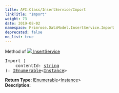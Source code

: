 ```yaml
---
title: API:Class/InsertService/Import
linkTitle: "Import"
weight: 73
date: 2019-08-02
namespace: Primrose.DataModel.InsertService.Import
deprecated: false
no_list: true
---
```

Method of <a href="/docs/api-reference/Class/InsertService"><img src="/icons/silk/package.png"/>&nbsp;InsertService</a>
<pre class="method-declaration">
Import (
    contentId: <a class="type" href="/docs/api-reference/System/string">string</a>
): <a class="type" href="/docs/api-reference/System/IEnumerable">IEnumerable</a><<a class="type" href="/docs/api-reference/Class/Instance">Instance</a>></pre>
<b>Return Type: </b>
<a class="type" href="/docs/api-reference/System/IEnumerable">IEnumerable</a><<a class="type" href="/docs/api-reference/Class/Instance">Instance</a>>
<br/>
<b>Description: </b>